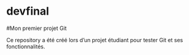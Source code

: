 # devfinal
#Mon premier projet Git

Ce repository a été créé lors d’un projet étudiant pour tester Git et ses fonctionnalités.
